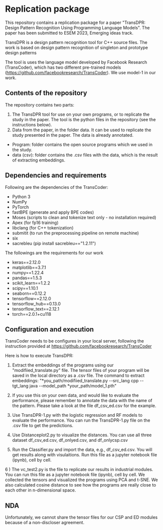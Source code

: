 # Replication package
This repository contains a replication package for a paper "TransDPR: Design Pattern Recognition Using Programming Language Models". The paper has been submitted to ESEM 2023, Emerging ideas track. 

TransDPR is a design pattern recognition tool for C++ source files. The work is based on design pattern recognition of singleton and prototype design patterns

The tool is uses the language model developed by Facebook Research (TransCoder), which has two different pre-trained models (https://github.com/facebookresearch/TransCoder). We use model-1 in our work.

## Contents of the repository
The repository contains two parts:
1) The TransDPR tool for use on your own programs, or to replicate the study in the paper. The tool is the python files in the repository (see the instructions below).
2) Data from the paper, in the folder data. It can be used to replicate the study presented in the paper. The data is already annotated. 
* Program: folder contains the open source programs which we used in the study. 
* data (csv): folder contains the .csv files with the data, which is the result of extracting embeddings. 

## Dependencies and requirements
Following are the dependencies of the TransCoder:
* Python 3
* NumPy
* PyTorch
* fastBPE (generate and apply BPE codes)
* Moses (scripts to clean and tokenize text only - no installation required)
* Apex (for fp16 training)
* libclang (for C++ tokenization)
* submitit (to run the preprocessing pipeline on remote machine)
* six
* sacrebleu (pip install sacrebleu=="1.2.11")

The followings are the requirements for our work
* keras==2.12.0
* matplotlib==3.7.1
* numpy==1.22.4
* pandas==1.5.3
* scikit_learn==1.2.2
* scipy==1.10.1
* seaborn==0.12.2
* tensorflow==2.12.0
* tensorflow_hub==0.13.0
* tensorflow_text==2.12.1
* torch==2.0.1+cu118


## Configuration and execution
TransCoder needs to be configures in your local server, following the instruction provided at https://github.com/facebookresearch/TransCoder

Here is how to execute TransDPR:
1) Extract the embeddings of the programs using our "modifiied_translate.py" file. The tensor files of your program will be saved in the local directory as a .csv file. The command to extract embeddings: "*you_path/modifiied_translate.py --src_lang cpp --tgt_lang java --model_path *your_path/model_1.pth"

2) If you use this on your own data, and would like to evaluate the performance, please remember to annotate the data with the name of the pattern. Please take a look at the file df_csv_ed.csv for the example. 

3) Use TransDPR-1.py  with the logistic regression and RF models to evaluate the performance. You can run the TransDPR-1.py file on the .csv file to get the predictions.

4) Use Distanceplot2.py to visualize the distances. You can use all three dataset df_csv_ed.csv, df_onlyed.csv, and df_onlycsp.csv

5) Run the Classifier.py and import the data, e.g., df_csv_ed.csv. You will get results along with visulaitions. Run this file as a jupyter notebook file (ipynb), cell by cell.

6 ) The vc_test2.py is the file to replicate our results in industrial modules. You can run this file as a jupyter notebook file (ipynb), cell by cell. We collected the tensors and visualized the programs using PCA and t-SNE. We also calculated cosine distance to see how the programs are really close to each other in n-dimensional space.

## NDA
Unfortunately, we cannot share the tensor files for our CSP and ED modules because of a non-discloser agreement.
